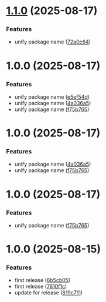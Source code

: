 # [1.1.0](https://github.com/DlgSHi/playwright_is_located/compare/v1.0.0...v1.1.0) (2025-08-17)


### Features

* unify package name ([72a0c64](https://github.com/DlgSHi/playwright_is_located/commit/72a0c649a498727f240d9c79ef20628b49778175))

# 1.0.0 (2025-08-17)


### Features

* unify package name ([e5ef54d](https://github.com/DlgSHi/playwright_is_located/commit/e5ef54d1993aa1240c6743fdab657088c11ad1bb))
* unify package name ([4a036a5](https://github.com/DlgSHi/playwright_is_located/commit/4a036a55f1783b64db9755c8067a93f8c44c8c80))
* unify package name ([f75b765](https://github.com/DlgSHi/playwright_is_located/commit/f75b7659aadbb91796657b25a82071207306dd02))

# 1.0.0 (2025-08-17)


### Features

* unify package name ([4a036a5](https://github.com/DlgSHi/playwright_is_located/commit/4a036a55f1783b64db9755c8067a93f8c44c8c80))
* unify package name ([f75b765](https://github.com/DlgSHi/playwright_is_located/commit/f75b7659aadbb91796657b25a82071207306dd02))

# 1.0.0 (2025-08-17)


### Features

* unify package name ([f75b765](https://github.com/DlgSHi/playwright_is_located/commit/f75b7659aadbb91796657b25a82071207306dd02))

# 1.0.0 (2025-08-15)


### Features

* first release ([6b5cb05](https://github.com/DlgSHi/playwright_is_located/commit/6b5cb05e76490ff6434eca96664c64bb84541fd1))
* first release ([7610f1c](https://github.com/DlgSHi/playwright_is_located/commit/7610f1c65326d966b52c8c284dab02ba3243031d))
* update for release ([819c711](https://github.com/DlgSHi/playwright_is_located/commit/819c7118b52a03385e0960ccd21912e13acc0af6))
